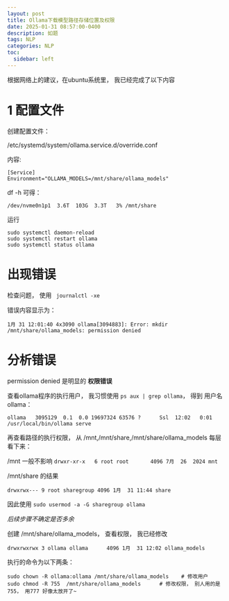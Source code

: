 ```yaml
---
layout: post
title: Ollama下载模型路径存储位置及权限
date: 2025-01-31 08:57:00-0400
description: 如题
tags: NLP
categories: NLP
toc:
  sidebar: left
---
```


根据网络上的建议，在ubuntu系统里， 我已经完成了以下内容

# 1 配置文件

创建配置文件：

/etc/systemd/system/ollama.service.d/override.conf

内容:

```
[Service]
Environment="OLLAMA_MODELS=/mnt/share/ollama_models"
```

df -h 可得：
```
/dev/nvme0n1p1  3.6T  103G  3.3T   3% /mnt/share
```

运行
```
sudo systemctl daemon-reload
sudo systemctl restart ollama
sudo systemctl status ollama
```

# 出现错误

检查问题， 使用 ` journalctl -xe`

错误内容显示为：

```
1月 31 12:01:40 4x3090 ollama[3094883]: Error: mkdir /mnt/share/ollama_models: permission denied
```

# 分析错误

permission denied 是明显的 **权限错误**

查看ollama程序的执行用户， 我习惯使用 `ps aux | grep ollama`， 得到 用户名 ollama：
```
ollama   3095129  0.1  0.0 19697324 63576 ?      Ssl  12:02   0:01 /usr/local/bin/ollama serve
```



再查看路径的执行权限， 从 /mnt,/mnt/share,/mnt/share/ollama_models 每层看下来：

/mnt 一般不影响 
`
drwxr-xr-x   6 root root       4096 7月  26  2024 mnt
`

/mnt/share 的结果
```
drwxrwx--- 9 root sharegroup 4096 1月  31 11:44 share
```

因此使用
`sudo usermod -a -G sharegroup ollama`

*后续步骤不确定是否多余*

创建 /mnt/share/ollama_models， 查看权限， 我已经修改
```
drwxrwxrwx 3 ollama ollama      4096 1月  31 12:02 ollama_models
```

执行的命令为以下两条：
```
sudo chown -R ollama:ollama /mnt/share/ollama_models    # 修改用户
sudo chmod -R 755  /mnt/share/ollama_models      # 修改权限， 别人用的是755， 用777 好像太放开了~
```

